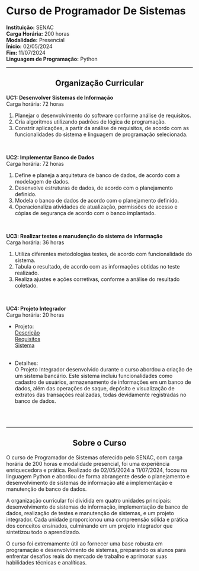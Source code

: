 
#         Curso de Programador De Sistemas
**Instituição:** SENAC  
**Carga Horária:** 200 horas  
**Modalidade:** Presencial  
**Ínicio:** 02/05/2024  
**Fim:** 11/07/2024  
**Linguagem de Programação:** Python
  
---
<div align="center">
  
## Organização Curricular
  
</div>

**UC1: Desenvolver Sistemas de Informação**  
Carga horária: 72 horas  
  
1. Planejar o desenvolvimento do software conforme análise de requisitos.
2. Cria algoritmos utilizando padrões de lógica de programação.
3. Constrir aplicações, a partir da análise de requisitos, de acordo com as funcionalidades do sistema e linguagem de programação selecionada.  
<br>

  
**UC2: Implementar Banco de Dados**  
Carga horária: 72 horas  

1. Define e planeja a arquitetura de banco de dados, de acordo com a modelagem de dados.
2. Desenvolve estruturas de dados, de acordo com o planejamento definido.
3. Modela o banco de dados de acordo com o planejamento definido.
4. Operacionaliza atividades de atualização, permissões de acesso e cópias de segurança de acordo com o banco implantado.  
<br>


**UC3: Realizar testes e manudenção do sistema de informação**  
Carga horária: 36 horas

1. Utiliza diferentes metodologias testes, de acordo com funcionalidade do sistema.
2. Tabula o resultado, de acordo com as informações obtidas no teste realizado.
3. Realiza ajustes e ações corretivas, conforme a análise do resultado coletado.  
<br>


**UC4: Projeto Integrador**  
Carga horária: 20 horas  
- Projeto:  
  [Descrição](https://github.com/osmozeInc/Programador_de_Sistemas/blob/main/Projeto_Integrador/Documentação/README.md)  
[Requisitos](https://github.com/osmozeInc/Programador_de_Sistemas/blob/main/Projeto_Integrador/Documentação/Requisitos_do_projeto.md)  
[Sistema](https://github.com/osmozeInc/Programador_de_Sistemas/tree/main/Projeto_Integrador/Sistema)<br><br>

- Detalhes:  
O Projeto Integrador desenvolvido durante o curso abordou a criação de um sistema bancário. Este sistema incluiu funcionalidades como cadastro de usuários, armazenamento de informações em um banco de dados, além das operações de saque, depósito e visualização de extratos das transações realizadas, todas devidamente registradas no banco de dados.
<br>
<br>

---
<div align="center">
  
## Sobre o Curso
  
</div>

O curso de Programador de Sistemas oferecido pelo SENAC, com carga horária de 200 horas e modalidade presencial, foi uma experiência enriquecedora e prática. Realizado de 02/05/2024 a 11/07/2024, focou na linguagem Python e abordou de forma abrangente desde o planejamento e desenvolvimento de sistemas de informação até a implementação e manutenção de banco de dados.  

A organização curricular foi dividida em quatro unidades principais: desenvolvimento de sistemas de informação, implementação de banco de dados, realização de testes e manutenção de sistemas, e um projeto integrador. Cada unidade proporcionou uma compreensão sólida e prática dos conceitos ensinados, culminando em um projeto integrador que sintetizou todo o aprendizado.  

O curso foi extremamente útil ao fornecer uma base robusta em programação e desenvolvimento de sistemas, preparando os alunos para enfrentar desafios reais do mercado de trabalho e aprimorar suas habilidades técnicas e analíticas.  
